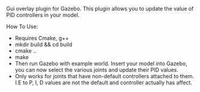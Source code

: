 Gui overlay plugin for Gazebo. This plugin allows you to update the value of PID controllers in your model.

How To Use:

* Requires Cmake, g++
* mkdir build && cd build
* cmake ..
* make
* Then run Gazebo with example world. Insert your model into Gazebo, you can now select the various joints and update their PID values.
* Only works for joints that have non-default controllers attached to them. I.E to P, I, D values are not the default and controller actually has affect.
